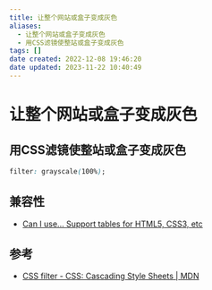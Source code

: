 ```yaml
---
title: 让整个网站或盒子变成灰色
aliases:
  - 让整个网站或盒子变成灰色
  - 用CSS滤镜使整站或盒子变成灰色
tags: []
date created: 2022-12-08 19:46:20
date updated: 2023-11-22 10:40:49
---
```


# 让整个网站或盒子变成灰色

## 用CSS滤镜使整站或盒子变成灰色

```css
filter: grayscale(100%);
```

## 兼容性

- [Can I use... Support tables for HTML5, CSS3, etc](https://caniuse.com/?search=filter)

## 参考

- [CSS filter - CSS: Cascading Style Sheets | MDN](https://developer.mozilla.org/en-US/docs/Web/CSS/filter)
